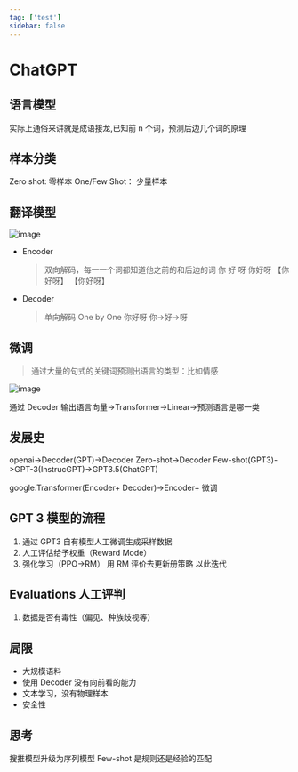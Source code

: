 ```yaml
---
tag: ['test']
sidebar: false
---
```


# ChatGPT


## 语言模型

实际上通俗来讲就是成语接龙,已知前 n 个词，预测后边几个词的原理

## 样本分类

Zero shot: 零样本
One/Few Shot： 少量样本

<!-- truncate -->

## 翻译模型

![image](https://user-images.githubusercontent.com/84896877/223011503-c399d267-adc7-46ea-96ab-c5b49dd6a799.png)

- Encoder

  > 双向解码，每一一个词都知道他之前的和后边的词
  > 你 好 呀
  > 你好呀 【你好呀】 【你好呀】

- Decoder
  > 单向解码 One by One
  > 你好呀
  > 你->好->呀

## 微调

> 通过大量的句式的关键词预测出语言的类型：比如情感

![image](https://user-images.githubusercontent.com/84896877/223011430-fbb422d5-9e45-4d79-b57c-1c1975147ee9.png)

通过 Decoder 输出语言向量->Transformer->Linear->预测语言是哪一类

## 发展史

openai->Decoder(GPT)->Decoder Zero-shot->Decoder Few-shot(GPT3)->GPT-3(InstrucGPT)->GPT3.5(ChatGPT)

google:Transformer(Encoder+ Decoder)->Encoder+ 微调

## GPT 3 模型的流程

1. 通过 GPT3 自有模型人工微调生成采样数据
2. 人工评估给予权重（Reward Mode）
3. 强化学习（PPO->RM） 用 RM 评价去更新册策略 以此迭代

## Evaluations 人工评判

1. 数据是否有毒性（偏见、种族歧视等）

## 局限

- 大规模语料
- 使用 Decoder 没有向前看的能力
- 文本学习，没有物理样本
- 安全性

## 思考

搜推模型升级为序列模型
Few-shot 是规则还是经验的匹配
